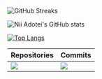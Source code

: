 
![GitHub Streaks](http://github-readme-streak-stats.herokuapp.com?user=niiad&theme=dark&hide_border=true&card_width=800)

![Nii Adotei's GitHub stats](https://github-readme-stats.vercel.app/api?username=niiad&show_icons=true&theme=dark&card_width=800&border_radius=6)

[![Top Langs](https://github-readme-stats.vercel.app/api/top-langs/?username=niiadoteibrown&card_width=800&size_weight=0.5&count_weight=0&langs_count=5&theme=dark)](https://github.com/anuraghazra/github-readme-stats)

| Repositories                                                                                                         | Commits                                                                                                                |
| -------------------------------------------------------------------------------------------------------------------- | ---------------------------------------------------------------------------------------------------------------------- |
| ![](https://github-profile-summary-cards.vercel.app/api/cards/repos-per-language?username=niiad&theme=dark) | ![](https://github-profile-summary-cards.vercel.app/api/cards/most-commit-language?username=niiad&theme=dark) |
